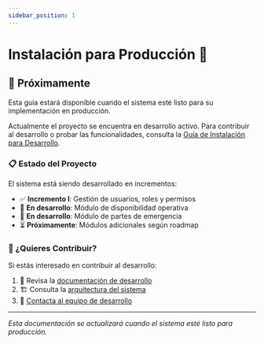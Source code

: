```yaml
---
sidebar_position: 1
---
```


# Instalación para Producción 🐳

## 🚧 Próximamente

Esta guía estará disponible cuando el sistema esté listo para su implementación en producción.

Actualmente el proyecto se encuentra en desarrollo activo. Para contribuir al desarrollo o probar las funcionalidades, consulta la [Guía de Instalación para Desarrollo](./instalacion-desarrollo).

### 📋 Estado del Proyecto

El sistema está siendo desarrollado en incrementos:

- ✅ **Incremento I**: Gestión de usuarios, roles y permisos
- 🔄 **En desarrollo**: Módulo de disponibilidad operativa
- 🔄 **En desarrollo**: Módulo de partes de emergencia
- ⏳ **Próximamente**: Módulos adicionales según roadmap

### 🤝 ¿Quieres Contribuir?

Si estás interesado en contribuir al desarrollo:

1. 📖 Revisa la [documentación de desarrollo](./instalacion-desarrollo)
2. 🏗️ Consulta la [arquitectura del sistema](../arquitectura)
3. 💬 [Contacta al equipo de desarrollo](mailto:dev@bomberos.cl)

---

*Esta documentación se actualizará cuando el sistema esté listo para producción.*